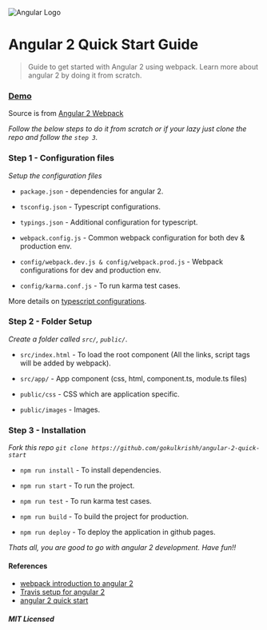 
![Angular Logo](https://raw.githubusercontent.com/gokulkrishh/angular-2-quick-start/master/public/images/angular.png)

# Angular 2 Quick Start Guide

> Guide to get started with Angular 2 using webpack. Learn more about angular 2 by doing it from scratch.

### [Demo](https://gokulkrishh.github.io/angular-2-quick-start)

Source is from [Angular 2 Webpack](https://angular.io/docs/ts/latest/guide/webpack.html)

*Follow the below steps to do it from scratch or if your lazy just clone the repo and follow the ```step 3```.*

### Step 1 - Configuration files

*Setup the configuration files*

- ```package.json```      - dependencies for angular 2.

- ```tsconfig.json```     - Typescript configurations.

- ```typings.json```      - Additional configuration for typescript.

- ```webpack.config.js``` - Common webpack configuration for both dev & production env.

- ```config/webpack.dev.js & config/webpack.prod.js``` - Webpack configurations for dev and production env.

- ```config/karma.conf.js``` - To run karma test cases.

More details on [typescript configurations](https://angular.io/docs/ts/latest/guide/typescript-configuration.html).

### Step 2 - Folder Setup

*Create a folder called ```src/```, ```public/```*.

- ```src/index.html```    - To load the root component (All the links, script tags will be added by webpack).

- ```src/app/```          - App component (css, html, component.ts, module.ts files)

- ```public/css```    - CSS which are application specific.

- ```public/images``` - Images.

### Step 3 - Installation

*Fork this repo ```git clone https://github.com/gokulkrishh/angular-2-quick-start```*

- ```npm run install``` - To install dependencies.

- ```npm run start```   - To run the project.

- ```npm run test```    - To run karma test cases.

- ```npm run build```   - To build the project for production.

- ```npm run deploy```  - To deploy the application in github pages.

*Thats all, you are good to go with angular 2 development. Have fun!!*

#### References

- [webpack introduction to angular 2](https://angular.io/docs/ts/latest/guide/webpack.html)
- [Travis setup for angular 2](https://medium.com/from-the-couch/angular-2-with-travis-ci-922040e01937#)
- [angular 2 quick start](https://angular.io/docs/ts/latest/quickstart.html)


##### MIT Licensed
